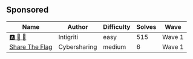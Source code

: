 ## Sponsored

| Name                                 | Author       | Difficulty | Solves | Wave   |
| ------------------------------------ | ------------ | ---------- | ------ | ------ |
| [🅰️ 🦵 🌱](intigriti_sponsor)        | Intigriti    | easy       | 515    | Wave 1 |
| [Share The Flag](Share%20The%20Flag) | Cybersharing | medium     | 6      | Wave 1 |

